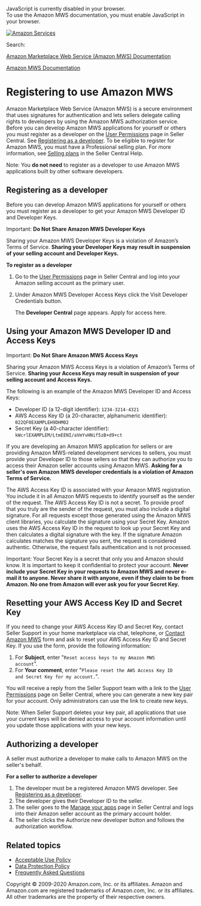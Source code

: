 <div id="MWSDX_noscript">

JavaScript is currently disabled in your browser.  
To use the Amazon MWS documentation, you must enable JavaScript in your
browser.

</div>

<div id="MWSDX_divtop">

[![Amazon
Services](https://images-na.ssl-images-amazon.com/images/G/08/mwsportal/fr_FR/amazonservices.gif "Amazon Services")](http://services.amazon.fr)

<div id="MWSDX_search">

<span id="MWSDX_searchlbl">Search:</span>

</div>

  
<span id="MWSDX_titlebar">[Amazon Marketplace Web Service (Amazon MWS)
Documentation](https://developer.amazonservices.fr/gp/mws/docs.html)</span>

</div>

<div id="MWSDX_divbottom">

<div id="MWSDX_divleft">

<div id="MWSDX_toc">

</div>

</div>

<div id="MWSDX_divright">

<div id="MWSDX_content">

<span id="MWSDX_breadcrumbs">[Amazon MWS
Documentation](https://developer.amazonservices.fr/gp/mws/docs.html)</span>

<div id="DG_Registering" class="nested0">

# Registering to use <span class="ph">Amazon MWS</span>

<div class="body">

<div class="section">

<span class="ph">Amazon Marketplace Web Service (Amazon MWS)</span> is a
secure environment that uses signatures for authentication and lets
sellers delegate calling rights to developers by using the <span
class="ph">Amazon MWS</span> authorization service. Before you can
develop <span class="ph">Amazon MWS</span> applications for yourself or
others you must register as a developer on the
<a href="https://sellercentral.amazon.fr/gp/account-manager/home.html" class="xref">User Permissions</a>
page in Seller Central. See
<a href="#DG_Registering__MX_EU_IN_RegisteringAsADeveloper" class="xref">Registering as a developer</a>.
To be eligible to register for <span class="ph">Amazon MWS</span>, you
must have a Professional selling plan. For more information, see
<a href="https://sellercentral-europe.amazon.com/gp/help/64491" class="xref">Selling plans</a>
in the Seller Central Help.

</div>

<div id="DG_Registering__section_anv_gts_1fb" class="section">

<div class="note note">

<span class="notetitle">Note:</span> You **do not need** to register as
a developer to use <span class="ph">Amazon MWS</span> applications built
by other software developers.

</div>

</div>

<div id="DG_Registering__MX_EU_IN_RegisteringAsADeveloper"
class="section">

## Registering as a developer

Before you can develop <span class="ph">Amazon MWS</span> applications
for yourself or others you must register as a developer to get your
<span class="ph">Amazon MWS</span> Developer ID and Developer Keys.

<div class="note important">

<span class="importanttitle">Important:</span> **Do Not Share <span
class="ph">Amazon MWS</span> Developer Keys**

Sharing your <span class="ph">Amazon MWS</span> Developer Keys is a
violation of Amazon’s Terms of Service. **Sharing your Developer Keys
may result in suspension of your selling account and Developer Keys.**

</div>

**To register as a developer**

1.  Go to the
    <a href="https://sellercentral.amazon.fr/gp/account-manager/home.html" class="xref">User Permissions</a>
    page in Seller Central and log into your Amazon selling account as
    the primary user.

2.  Under <span class="keyword parmname">Amazon MWS Developer Access
    Keys</span> click the <span class="ph uicontrol">Visit Developer
    Credentials</span> button.

    The **Developer Central** page appears. Apply for access here.

</div>

<div class="section">

## Using your <span class="ph">Amazon MWS</span> Developer ID and Access Keys

<div class="note important">

<span class="importanttitle">Important:</span> **Do Not Share <span
class="ph">Amazon MWS</span> Access Keys**

Sharing your <span class="ph">Amazon MWS</span> Access Keys is a
violation of Amazon’s Terms of Service. **Sharing your Access Keys may
result in suspension of your selling account and Access Keys.**

</div>

The following is an example of the <span class="ph">Amazon MWS</span>
Developer ID and Access Keys:

-   Developer ID (a 12-digit identifier): `1234-3214-4321`
-   AWS Access Key ID (a 20-character, alphanumeric identifier):
    `022QF0EXAMPLEH9DHM02`
-   Secret Key (a 40-character identifier):
    `kWcrlEXAMPLEM/LtmEENI/aVmYvHNif5zB+d9+ct`

If you are developing an <span class="ph">Amazon MWS</span> application
for sellers or are providing <span class="ph">Amazon MWS</span>-related
development services to sellers, you must provide your Developer ID to
those sellers so that they can authorize you to access their Amazon
seller accounts using <span class="ph">Amazon MWS</span>. **Asking for a
seller's own <span class="ph">Amazon MWS</span> developer credentials is
a violation of Amazon Terms of Service.**

The AWS Access Key ID is associated with your <span class="ph">Amazon
MWS</span> registration. You include it in all <span class="ph">Amazon
MWS</span> requests to identify yourself as the sender of the request.
The AWS Access Key ID is not a secret. To provide proof that you truly
are the sender of the request, you must also include a digital
signature. For all requests except those generated using the <span
class="ph">Amazon MWS</span> client libraries, you calculate the
signature using your Secret Key. Amazon uses the AWS Access Key ID in
the request to look up your Secret Key and then calculates a digital
signature with the key. If the signature Amazon calculates matches the
signature you sent, the request is considered authentic. Otherwise, the
request fails authentication and is not processed.

<div class="note important">

<span class="importanttitle">Important:</span> Your Secret Key is a
secret that only you and Amazon should know. It is important to keep it
confidential to protect your account. **Never include your Secret Key in
your requests to <span class="ph">Amazon MWS</span> and never e-mail it
to anyone. Never share it with anyone, even if they claim to be from
Amazon. No one from Amazon will ever ask you for your Secret Key.**

</div>

</div>

<div id="DG_Registering__ResettingYourKeys" class="section">

## Resetting your AWS Access Key ID and Secret Key

If you need to change your AWS Access Key ID and Secret Key, contact
Seller Support in your home marketplace via chat, telephone, or <span
class="ph">
<a href="https://sellercentral-europe.amazon.com/gp/mws/contactus.html" class="xref">Contact Amazon MWS</a>
</span> form and ask to reset your AWS Access Key ID and Secret Key. If
you use the form, provide the following information:

1.  For **Subject**, enter
    "`Reset access keys to my Amazon MWS                             account`".
2.  For **Your comment**, enter
    "`Please reset the AWS Access Key ID                             and Secret Key for my account.`".

You will receive a reply from the Seller Support team with a link to the
<a href="https://sellercentral.amazon.fr/gp/account-manager/home.html" class="xref">User Permissions</a>
page on Seller Central, where you can generate a new key pair for your
account. Only administrators can use the link to create new keys.

<div class="note note">

<span class="notetitle">Note:</span> When Seller Support deletes your
key pair, all applications that use your current keys will be denied
access to your account information until you update those applications
with your new keys.

</div>

</div>

<div id="DG_Registering__AuthorizingADeveloper" class="section">

## Authorizing a developer

A seller must authorize a developer to make calls to <span
class="ph">Amazon MWS</span> on the seller's behalf.

**For a seller to authorize a developer**

1.  The developer must be a registered <span class="ph">Amazon
    MWS</span> developer. See
    <a href="#DG_Registering__RegisteringAsADeveloper" class="xref">Registering as a developer</a>.
2.  The developer gives their Developer ID to the seller.
3.  The seller goes to the
    <a href="https://sellercentral.amazon.com/apps/manage" class="xref">Manage your apps</a>
    page in Seller Central and logs into their Amazon seller account as
    the primary account holder.
4.  The seller clicks the <span class="ph uicontrol">Authorize new
    developer</span> button and follows the authorization workflow.

</div>

<div class="section">

## Related topics

-   <a href="DG_AcceptableUsePolicy.md" class="xref">Acceptable Use Policy</a>
-   <a href="DG_DataProtectionPolicy.md" class="xref">Data Protection Policy</a>
-   <a href="../faq.md" class="xref">Frequently Asked Questions</a>

</div>

</div>

</div>

<div id="MWSDX_footer">

Copyright © 2009-2020 Amazon.com, Inc. or its affiliates. Amazon and
Amazon.com are registered trademarks of Amazon.com, Inc. or its
affiliates. All other trademarks are the property of their respective
owners.

</div>

</div>

</div>

<div style="clear: both;">

</div>

</div>
